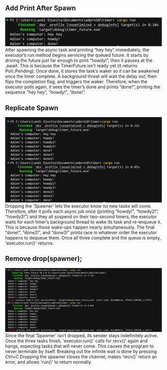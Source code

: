 ## Add Print After Spawn 
![Alt text](timer.png)
After spawning the async task and printing “hey hey” immediately, the executor’s run method begins servicing the queued future. It starts by driving the future just far enough to print “howdy!”, then it pauses at the .await. This is because  the TimerFuture isn’t ready yet (it returns Poll::Pending). Once done, it stores the task’s waker so it can be awakened once the timer complete. A background threat will wait the delay out, then flips the completion flag, and triggers the waker. Therefore, when the executor polls again, it sees the timer’s done and prints “done!”, printing the sequence “hey hey”, “howdy!”, “done!”.


## Replicate Spawn 
![Alt text](withDropSpawner.png)
Dropping the 'Spawner' lets the executor know no new tasks will come. Therefore, after it polls each async job once (printing “howdy!”, “howdy2!”, “howdy3!”) and they all suspend on their two-second timers, the executor waits for each timer’s background thread to wake its task and re-enqueue it. This is because those wake-ups happen nearly simultaneously. The final “done!”, “done2!”, and “done3!” prints race in whatever order the executor happens to dequeue them. Once all three complete and the queue is empty, 'executor.run()' returns.


## Remove drop(spawner);
![Alt text](removeDropSpawner.png)
Since the final 'Spawner' isn’t dropped, its sender stays indefinitely active. Once the three tasks finish, 'executor.run()' calls for recv()' again and hangs, expecting tasks that will never come. This causes the program to never terminate by itself. Breaking out the infinite wait is done by pressing Ctrl+C Dropping the spawner closes the channel, makes 'recv()' return an error, and allows 'run()' to return normally.
